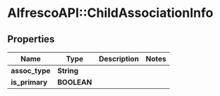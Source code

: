 # AlfrescoAPI::ChildAssociationInfo

## Properties
Name | Type | Description | Notes
------------ | ------------- | ------------- | -------------
**assoc_type** | **String** |  | 
**is_primary** | **BOOLEAN** |  | 


